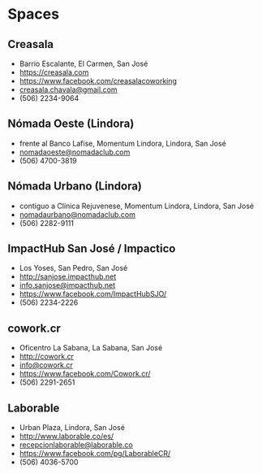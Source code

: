 # Spaces

## Creasala

- Barrio Escalante, El Carmen, San José
- https://creasala.com
- https://www.facebook.com/creasalacoworking
- creasala.chavala@gmail.com
- (506) 2234-9064

## Nómada Oeste (Lindora)

- frente al Banco Lafise, Momentum Lindora, Lindora, San José
- nomadaoeste@nomadaclub.com
- (506) 4700-3819

## Nómada Urbano (Lindora)

- contiguo a Clínica Rejuvenese, Momentum Lindora, Lindora, San José
- nomadaurbano@nomadaclub.com
- (506) 2282-9111

## ImpactHub San José / Impactico

- Los Yoses, San Pedro, San José
- http://sanjose.impacthub.net
- info.sanjose@impacthub.net 
- https://www.facebook.com/ImpactHubSJO/
- (506) 2234-2226

## cowork.cr

- Oficentro La Sabana, La Sabana, San José
- http://cowork.cr
- info@cowork.cr
- https://www.facebook.com/Cowork.cr/
- (506) 2291-2651

## Laborable

- Urban Plaza, Lindora, San José
- http://www.laborable.co/es/
- recepcionlaborable@laborable.co
- https://www.facebook.com/pg/LaborableCR/
- (506) 4036-5700
